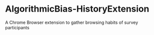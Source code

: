 # AlgorithmicBias-HistoryExtension
A Chrome Browser extension to gather browsing habits of survey participants
